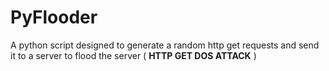 # PyFlooder
A python script designed to generate a random http get requests and send it to a server to flood the server ( **HTTP GET DOS ATTACK** )

